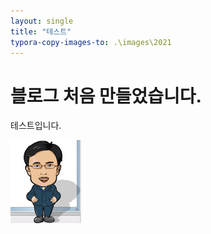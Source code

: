 ```yaml
---
layout: single
title: "테스트"
typora-copy-images-to: .\images\2021
---
```


# 블로그 처음 만들었습니다.
테스트입니다.



<img src=".\images\2021\sjkang_caricature.jpg" alt="sjkang_caricature" style="zoom:50%;" />